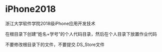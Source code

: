 # iPhone2018
浙江大学软件学院2018级iPhone应用开发技术

在根目录下创建“姓名+学号”的个人代码目录，然后在个人目录下放置作业代码

不要修改根目录下的文件，不要提交.DS_Store文件

